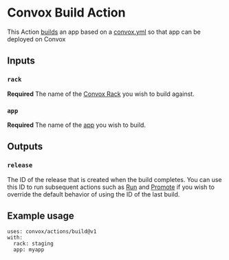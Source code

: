 # Convox Build Action
This Action [builds](https://docs.convox.com/deployment/builds) an app based on a [convox.yml](https://docs.convox.com/application/convox-yml) so that app can be deployed on Convox

## Inputs
### `rack`
**Required** The name of the [Convox Rack](https://docs.convox.com/introduction/rack) you wish to build against.
### `app`
**Required** The name of the [app](https://docs.convox.com/deployment/creating-an-application) you wish to build.
## Outputs
### `release`
The ID of the release that is created when the build completes. You can use this ID to run subsequent actions such as [Run](../run) and [Promote](../promote) if you wish to override the default behavior of using the ID of the last build.

## Example usage
```
uses: convox/actions/build@v1
with:
  rack: staging
  app: myapp
```